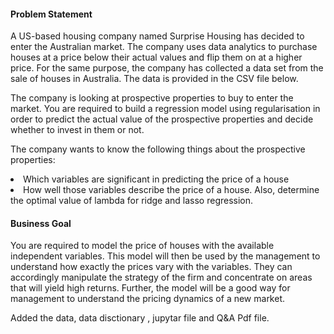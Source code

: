 <h4>Problem Statement</h4>

<p>A US-based housing company named Surprise Housing has decided to enter the Australian market. The company uses data analytics to purchase houses at a price below their actual values and flip them on at a higher price. For the same purpose, the company has collected a data set from the sale of houses in Australia. The data is provided in the CSV file below.</p>

The company is looking at prospective properties to buy to enter the market. You are required to build a regression model using regularisation in order to predict the actual value of the prospective properties and decide whether to invest in them or not.

The company wants to know the following things about the prospective properties:
<li>Which variables are significant in predicting the price of a house</li>
<li>How well those variables describe the price of a house. Also, determine the optimal value of lambda for ridge and lasso regression.</li>

<h4>Business Goal</h4>

You are required to model the price of houses with the available independent variables. This model will then be used by the management to understand how exactly the prices vary with the variables. They can accordingly manipulate the strategy of the firm and concentrate on areas that will yield high returns. Further, the model will be a good way for management to understand the pricing dynamics of a new market.


Added the data, data disctionary , jupytar file and Q&A Pdf file. 

